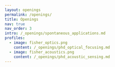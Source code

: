 ```yaml
---
layout: openings
permalink: /openings/
title: Openings
nav: true
nav_order: 3
intro: /_openings/spontaneous_applications.md
profiles:
  - image: fisher_optics.png
    content: /_openings/phd_optical_focusing.md
  - image: fisher_acoustics.png
    content: /_openings/phd_acoustic_sensing.md
---
```

